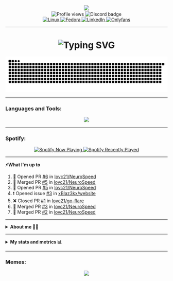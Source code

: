
<div id="header" align="center">
  <img
    src="https://cdna.artstation.com/p/assets/images/images/069/324/424/original/k-s-o-m-u-art-cashmoneygojirav1c.gif?1699882361"
    width="500"
  />
</div>

<div align="center">
  <!-- Profile views & badges -->
  <img
    src="https://komarev.com/ghpvc/?username=lovc21&label=Profile%20views&color=0e75b6&style=flat"
    alt="Profile views"
  />
  <img
    src="https://dcbadge.vercel.app/api/shield/213393526707322880?style=plastic"
    alt="Discord badge"
  />
</div>

<div align="center">
  <!-- OS / Distro / LinkedIn / OnlyFans badges -->
  <a href="https://www.linux.org/">
    <img
      src="https://img.shields.io/badge/Linux-OS?style=flat&logo=linux&logoColor=white&label=OS&color=F0B90D"
      alt="Linux"
    />
  </a>
  <a href="https://fedoraproject.org/">
    <img
      src="https://img.shields.io/badge/Distro-Fedora?style=flat&logo=fedora&logoColor=white&label=Fedora&color=3c6eb4"
      alt="Fedora"
    />
  </a>
  <a href="https://www.linkedin.com/in/jakob-dekleva1999/">
    <img
      src="https://img.shields.io/badge/LinkedIn-Jakob?style=flat&logo=linkedin&logoColor=white&label=LinkedIn&color=0a66c2"
      alt="LinkedIn"
    />
  </a>
  <a href="https://www.youtube.com/watch?v=dQw4w9WgXcQ">
    <img
      src="https://img.shields.io/badge/Onlyfans-My?style=flat&logo=onlyfans&logoColor=white&label=Onlyfans&color=00AFF0"
      alt="Onlyfans"
    />
  </a>
</div>

---
<h1 align="center">
  <img
    src="https://readme-typing-svg.herokuapp.com?font=JetBrains+Mono&weight=500&size=32&duration=2000&pause=1000&color=1C13F7&center=true&vCenter=true&multiline=true&repeat=false&width=800&height=200&lines=👋+Hello,+I%27m+Jakob!;🎉+Welcome+to+my+GitHub;💻+Building+cool+software;📝+I+use+Neovim+btw"
    alt="Typing SVG"
  />
</h1>

<div align="center">
  <img
    alt="github-snake"
    src="images/github-user-contribution.svg"
  />
</div>

---
<h3 align="left">Languages and Tools:</h3>
<p align="center">
  <a href="https://skillicons.dev">
    <img src="https://skillicons.dev/icons?i=gcp,aws,prometheus,postgres,kubernetes,docker,linux,terraform,bash,go,py,zig,julia,nextjs,neovim" />
  </a>
</p>

---
<h3 align="left">Spotify:</h3>

<p align="center">
  <a href="https://spotify-github-profile.kittinanx.com/api/view.svg?uid=22o4dahf3bscqdol5ora2socq&redirect=true">
    <img src="https://spotify-github-profile.kittinanx.com/api/view.svg?uid=22o4dahf3bscqdol5ora2socq&cover_image=true&theme=default&show_offline=true&background_color=121212&interchange=true&bar_color=53b14f&bar_color_cover=false" alt="Spotify Now Playing" />
  </a>
  <a href="https://spotify-recently-played-readme.vercel.app/api?user=22o4dahf3bscqdol5ora2socq">
    <img src="https://spotify-recently-played-readme.vercel.app/api?user=22o4dahf3bscqdol5ora2socq" alt="Spotify Recently Played" />
  </a>
</p>

---
<b>⚡What I'm up to</b>
  <p>

<!--START_SECTION:activity-->
1. 💪 Opened PR [#6](https://github.com/lovc21/NeuroSpeed/pull/6) in [lovc21/NeuroSpeed](https://github.com/lovc21/NeuroSpeed)
2. 🎉 Merged PR [#5](https://github.com/lovc21/NeuroSpeed/pull/5) in [lovc21/NeuroSpeed](https://github.com/lovc21/NeuroSpeed)
3. 💪 Opened PR [#5](https://github.com/lovc21/NeuroSpeed/pull/5) in [lovc21/NeuroSpeed](https://github.com/lovc21/NeuroSpeed)
4. ❗ Opened issue [#3](https://github.com/xBlaz3kx/website/issues/3) in [xBlaz3kx/website](https://github.com/xBlaz3kx/website)
5. ❌ Closed PR [#1](https://github.com/lovc21/go-flare/pull/1) in [lovc21/go-flare](https://github.com/lovc21/go-flare)
6. 🎉 Merged PR [#3](https://github.com/lovc21/NeuroSpeed/pull/3) in [lovc21/NeuroSpeed](https://github.com/lovc21/NeuroSpeed)
7. 🎉 Merged PR [#2](https://github.com/lovc21/NeuroSpeed/pull/2) in [lovc21/NeuroSpeed](https://github.com/lovc21/NeuroSpeed)
<!--END_SECTION:activity-->
  </p>

---
<details>
  <summary><b>About me 🙋‍♂️</b></summary>

  <h3 align="left">About me:</h3>

  ```yaml
  name: Jakob Dekleva
  located: Ljubljana, Slovenia
  education:
  - degree: "Master’s Degree in Computer and Information Science"
      institution: "University of Ljubljana, Faculty of Computer and Information Science"
      years: "2022-2025"
      city: "Ljubljana"
  - degree: "Bachelor’s Degree in Electrical Engineering"
      institution: "University of Ljubljana, Faculty of Electrical Engineering"
      years: "2018-2022"
      city: "Ljubljana"
  past experiences:
  - ["Site Reliability Engineer", "Kubernetes optimization, multi-region deployment, CI/CD, security", "DevRev", "Ljubljana, Slovenia", "Dec 2023 - Feb 2025"]
  - ["Software Engineer", "CERN OpenLab, Prometheus, performance testing", "Comtrade 360", "Ljubljana, Slovenia", "Jul 2022 - Jul 2023"]
  - ["Network Engineer and Systems Administrator", "Mellanox switch configuration via SDN and refurbishment of legacy infrastructure", "ARNES", "Ljubljana, Slovenia", "Mar 2021 - Oct 2021"]
  fields_of_interests:
  - "DevOps"
  - "Backend Development"
  - "System Administration"
  - "Security"
  - "Chess programming"
  technical_background:
    programming_languages:
    - "Python"
    - "Go"
    - "Bash"
    - "Terraform"
    - "Julia"
    - "Zig"
    databases:
    - "Redis"
    - "Postgres"
    - "MongoDB"
    tools:
    - "AWS"
    - "GCP"
    - "Kubernetes"
    - "Docker"
    - "GitHub Actions"
    - "CircleCI"
    - "Jenkins"
    - "ArgoCD"
    - "Linux"
    - "Nvim"
    - "Prometheus"
    - "Grafana"
    - "Datadog"
  currently_learning: [Zig,Chess programming,homelab stuff]
  hobbies: [backpacking,3d printing,running,gym]

  ```

</details>

---
<details>
  <summary><b> My stats and metrics 📊 </b></summary>
<h3 align="left">My stats:</h3>
<p><img align="left" src="https://github-readme-stats.vercel.app/api/top-langs?username=lovc21&show_icons=true&locale=en&layout=compact&theme=dark" alt="lovc21" /></p>

<p>&nbsp;<img align="center" src="https://github-readme-stats.vercel.app/api?username=lovc21&show_icons=true&locale=en&theme=dark" alt="lovc21" /></p>

<p><img align="center" src="https://github-readme-streak-stats.herokuapp.com/?user=lovc21&theme=dark" alt="lovc21" /></p>

</details>

---
<h3 align="left">Memes:</h3>
<p align="center">
<img src="https://subreddit-memes-trinibs-projects.vercel.app/api/meme" width="400px"/>

<!--
**lovc21/lovc21** is a ✨ _special_ ✨ repository because its `README.md` (this file) appears on your GitHub profile.

Here are some ideas to get you started:

- 🔭 I’m currently working on ...
- 🌱 I’m currently learning ...
- 👯 I’m looking to collaborate on ...
- 🤔 I’m looking for help with ...
- 💬 Ask me about ...
- 📫 How to reach me: ...
- 😄 Pronouns: ...
- ⚡ Fun fact: ...
-->
